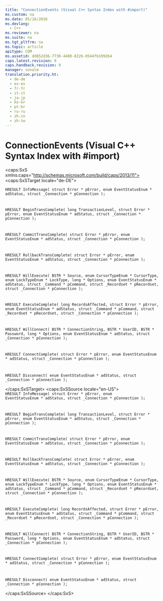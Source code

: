 ```yaml
---
title: "ConnectionEvents (Visual C++ Syntax Index with #import)"
ms.custom: na
ms.date: 05/16/2016
ms.devlang: 
  - C++
ms.reviewer: na
ms.suite: na
ms.tgt_pltfrm: na
ms.topic: article
apitype: COM
ms.assetid: dd052d36-7730-4400-822b-0544fb1992b4
caps.latest.revision: 9
caps.handback.revision: 9
manager: sonalm
translation.priority.ht: 
  - de-de
  - es-es
  - fr-fr
  - it-it
  - ja-jp
  - ko-kr
  - pt-br
  - ru-ru
  - zh-cn
  - zh-tw
---
```

# ConnectionEvents (Visual C++ Syntax Index with #import)
<?xml version="1.0" encoding="utf-8"?>
<caps:SxS xmlns:caps="http://schemas.microsoft.com/build/caps/2013/11">
  <caps:SxSTarget locale="de-DE">
    <developerReferenceWithoutSyntaxDocument xsi:schemaLocation="http://ddue.schemas.microsoft.com/authoring/2003/5 http://dduestorage.blob.core.windows.net/ddueschema/developer.xsd" xmlns="http://ddue.schemas.microsoft.com/authoring/2003/5" xmlns:xlink="http://www.w3.org/1999/xlink" xmlns:xsi="http://www.w3.org/2001/XMLSchema-instance">
      <introduction></introduction>
      <section>
        <title>
          <caps:sentence sentenceid="16908b0605f2645dfcb4c3a8d248cef3" id="tgt1" class="tgtSentence">Events</caps:sentence>
        </title>
        <content>
          <code>HRESULT InfoMessage( struct Error * pError, enum
    EventStatusEnum *     adStatus, struct _Connection * pConnection );

HRESULT BeginTransComplete( long TransactionLevel,
    struct Error * pError, enum EventStatusEnum * adStatus, struct
    _Connection * pConnection );

HRESULT CommitTransComplete( struct Error *
    pError, enum EventStatusEnum     * adStatus, struct _Connection *
    pConnection );

HRESULT RollbackTransComplete( struct Error *
    pError, enum     EventStatusEnum * adStatus, struct _Connection *
    pConnection );

HRESULT WillExecute( BSTR * Source, enum
    CursorTypeEnum * CursorType,
    enum LockTypeEnum * LockType, long * Options, enum EventStatusEnum *
    adStatus, struct _Command * pCommand, struct _Recordset * pRecordset,
    struct _Connection * pConnection );

HRESULT ExecuteComplete( long RecordsAffected, struct
    Error * pError,     enum EventStatusEnum * adStatus, struct _Command
    * pCommand, struct     _Recordset * pRecordset, struct _Connection *
    pConnection );

HRESULT WillConnect( BSTR * ConnectionString, BSTR *
    UserID, BSTR *     Password, long * Options, enum EventStatusEnum *
    adStatus, struct     _Connection * pConnection );

HRESULT ConnectComplete( struct Error *
    pError, enum EventStatusEnum *     adStatus, struct _Connection *
    pConnection );

HRESULT Disconnect( enum EventStatusEnum *
    adStatus, struct _Connection *     pConnection );</code>
        </content>
      </section>
      <relatedTopics></relatedTopics>
    </developerReferenceWithoutSyntaxDocument>
  </caps:SxSTarget>
  <caps:SxSSource locale="en-US">
    <developerReferenceWithoutSyntaxDocument xsi:schemaLocation="http://ddue.schemas.microsoft.com/authoring/2003/5 http://dduestorage.blob.core.windows.net/ddueschema/developer.xsd" xmlns="http://ddue.schemas.microsoft.com/authoring/2003/5" xmlns:xlink="http://www.w3.org/1999/xlink" xmlns:xsi="http://www.w3.org/2001/XMLSchema-instance">
      <introduction></introduction>
      <section>
        <title>
          <caps:sentence id="src1" class="srcSentence">Events</caps:sentence>
        </title>
        <content>
          <code>HRESULT InfoMessage( struct Error * pError, enum
    EventStatusEnum *     adStatus, struct _Connection * pConnection );

HRESULT BeginTransComplete( long TransactionLevel,
    struct Error * pError, enum EventStatusEnum * adStatus, struct
    _Connection * pConnection );

HRESULT CommitTransComplete( struct Error *
    pError, enum EventStatusEnum     * adStatus, struct _Connection *
    pConnection );

HRESULT RollbackTransComplete( struct Error *
    pError, enum     EventStatusEnum * adStatus, struct _Connection *
    pConnection );

HRESULT WillExecute( BSTR * Source, enum
    CursorTypeEnum * CursorType,
    enum LockTypeEnum * LockType, long * Options, enum EventStatusEnum *
    adStatus, struct _Command * pCommand, struct _Recordset * pRecordset,
    struct _Connection * pConnection );

HRESULT ExecuteComplete( long RecordsAffected, struct
    Error * pError,     enum EventStatusEnum * adStatus, struct _Command
    * pCommand, struct     _Recordset * pRecordset, struct _Connection *
    pConnection );

HRESULT WillConnect( BSTR * ConnectionString, BSTR *
    UserID, BSTR *     Password, long * Options, enum EventStatusEnum *
    adStatus, struct     _Connection * pConnection );

HRESULT ConnectComplete( struct Error *
    pError, enum EventStatusEnum *     adStatus, struct _Connection *
    pConnection );

HRESULT Disconnect( enum EventStatusEnum *
    adStatus, struct _Connection *     pConnection );</code>
        </content>
      </section>
      <relatedTopics></relatedTopics>
    </developerReferenceWithoutSyntaxDocument>
  </caps:SxSSource>
</caps:SxS>